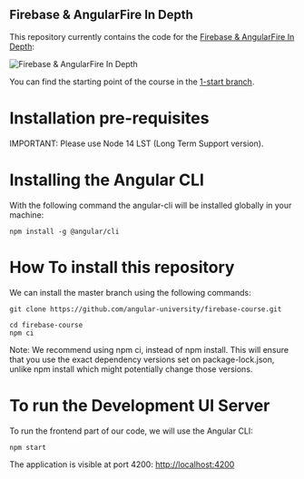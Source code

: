 
## Firebase & AngularFire In Depth 

This repository currently contains the code for the [Firebase & AngularFire In Depth](https://angular-university.io/course/angularfire-course):

![Firebase & AngularFire In Depth](https://angular-university.s3-us-west-1.amazonaws.com/course-images/firebase-course-1.jpg)

You can find the starting point of the course in the [1-start branch](https://github.com/angular-university/firebase-course/tree/1-start).

# Installation pre-requisites

IMPORTANT: Please use Node 14 LST (Long Term Support version).

# Installing the Angular CLI

With the following command the angular-cli will be installed globally in your machine:

    npm install -g @angular/cli 

# How To install this repository

We can install the master branch using the following commands:

    git clone https://github.com/angular-university/firebase-course.git

    cd firebase-course
    npm ci

Note: We recommend using npm ci, instead of npm install. This will ensure that you use the exact dependency versions set on package-lock.json, unlike npm install which might potentially change those versions.

# To run the Development UI Server

To run the frontend part of our code, we will use the Angular CLI:

    npm start 

The application is visible at port 4200: [http://localhost:4200](http://localhost:4200)


